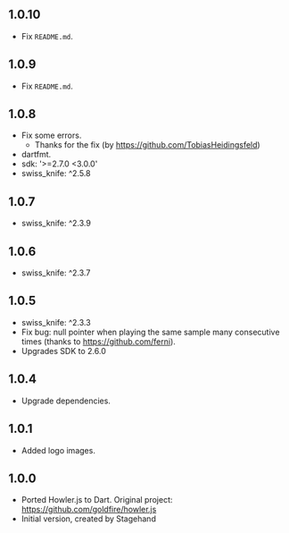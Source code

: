 ## 1.0.10

- Fix `README.md`.

## 1.0.9

- Fix `README.md`.

## 1.0.8

- Fix some errors.
    - Thanks for the fix (by https://github.com/TobiasHeidingsfeld) 
- dartfmt.
- sdk: '>=2.7.0 <3.0.0'
- swiss_knife: ^2.5.8

## 1.0.7

- swiss_knife: ^2.3.9

## 1.0.6

- swiss_knife: ^2.3.7

## 1.0.5

- swiss_knife: ^2.3.3
- Fix bug: null pointer when playing the same sample many consecutive times (thanks to https://github.com/ferni). 
- Upgrades SDK to 2.6.0

## 1.0.4

- Upgrade dependencies.

## 1.0.1

- Added logo images.

## 1.0.0

- Ported Howler.js to Dart. Original project: https://github.com/goldfire/howler.js
- Initial version, created by Stagehand
